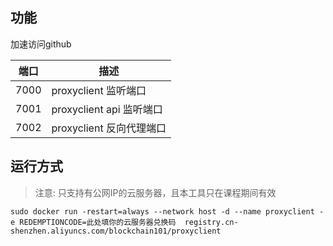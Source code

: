 ## 功能
加速访问github

| 端口|描述 |
|---|---|
|7000|proxyclient 监听端口 |
|7001| proxyclient api 监听端口|
|7002| proxyclient 反向代理端口|

## 运行方式
> 注意: 只支持有公网IP的云服务器，且本工具只在课程期间有效

```
sudo docker run -restart=always --network host -d --name proxyclient -e REDEMPTIONCODE=此处填你的云服务器兑换码  registry.cn-shenzhen.aliyuncs.com/blockchain101/proxyclient
```

